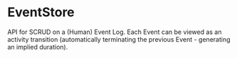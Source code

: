 # EventStore
API for SCRUD on a (Human) Event Log.  Each Event can be viewed as an activity transition (automatically terminating the previous Event - generating an implied duration).
